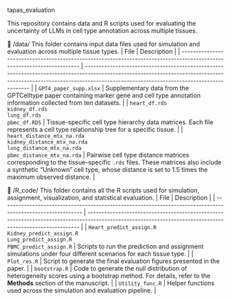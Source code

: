 tapas_evaluation


This repository contains data and R scripts used for evaluating the uncertainty of LLMs in cell type annotation across multiple tissues.


📁 /data/
This folder contains input data files used for simulation and evaluation across multiple tissue types.
| File                                                                                                                    | Description                                                                                                                                                                                                            |
| ----------------------------------------------------------------------------------------------------------------------- | ---------------------------------------------------------------------------------------------------------------------------------------------------------------------------------------------------------------------- |
| `GPT4_paper_supp.xlsx`                                                                                                  | Supplementary data from the GPTCelltype paper containing marker gene and cell type annotation information collected from ten datasets.                                                                                 |
| `heart_df.rds`<br>`kidney_df.rds`<br>`lung_df.rds`<br>`pbmc_df.RDS`                                                     | Tissue-specific cell type hierarchy data matrices. Each file represents a cell type relationship tree for a specific tissue.                                                                                           |
| `heart_distance_mtx_na.rda`<br>`kidney_distance_mtx_na.rda`<br>`lung_distance_mtx_na.rda`<br>`pbmc_distance_mtx_na.rda` | Pairwise cell type distance matrices corresponding to the tissue-specific `.rds` files. These matrices also include a synthetic “Unknown” cell type, whose distance is set to 1.5 times the maximum observed distance. |

📁 /R_code/
This folder contains all the R scripts used for simulation, assignment, visualization, and statistical evaluation.
| File                                                                                                        | Description                                                                                                                                               |
| ----------------------------------------------------------------------------------------------------------- | --------------------------------------------------------------------------------------------------------------------------------------------------------- |
| `Heart_predict_assign.R`<br>`Kidney_predict_assign.R`<br>`Lung_predict_assign.R`<br>`PBMC_predict_assign.R` | Scripts to run the prediction and assignment simulations under four different scenarios for each tissue type.                                             |
| `Plot_res.R`                                                                                                | Script to generate the final evaluation figures presented in the paper.                                                                                   |
| `bootstrap.R`                                                                                               | Code to generate the null distribution of heterogeneity scores using a bootstrap method. For details, refer to the **Methods** section of the manuscript. |
| `Utility_func.R`                                                                                            | Helper functions used across the simulation and evaluation pipeline.                                                                                      |
